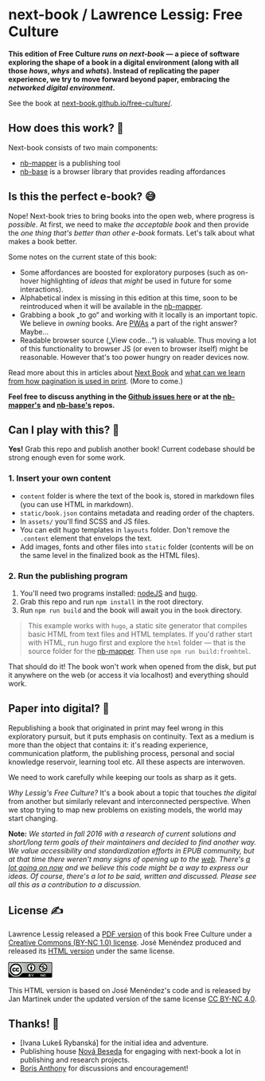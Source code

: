 # next-book / Lawrence Lessig: Free Culture

**This edition of Free Culture *runs on next-book* — a piece of software exploring the shape of a book in a digital environment (along with all those *hows*, *whys* and *whats*). Instead of replicating the paper experience, we try to move forward beyond paper, embracing the *networked digital environment*.**

See the book at [next-book.github.io/free-culture/][book].


## How does this work? 🤔

Next-book consists of two main components:

- [nb-mapper][] is a publishing tool
- [nb-base][] is a browser library that provides reading affordances


## Is this the perfect e-book? 😅

Nope! Next-book tries to bring books into the open web, where progress is *possible*. At first, we need to make *the acceptable book* and then provide the *one thing that's better than other e-book* formats. Let's talk about what makes a book better.

Some notes on the current state of this book:

- Some affordances are boosted for exploratory purposes (such as on-hover highlighting of *ideas* that *might* be used in future for some interactions).
- Alphabetical index is missing in this edition at this time, soon to be reintroduced when it will be available in the [nb-mapper].
- Grabbing a book „to go“ and working with it locally is an important topic. We believe in *owning* books. Are [PWAs](https://en.wikipedia.org/wiki/Progressive_web_app) a part of the right answer? Maybe…
- Readable browser source („View code…“) is valuable. Thus moving a lot of this functionality to browser JS (or even to browser itself) might be reasonable. However that's too power hungry on reader devices now.

Read more about this in articles about [Next Book](https://jan-martinek.com/articles/the-next-book) and [what can we learn from how pagination is used in print](https://jan-martinek.com/articles/talkin-bout-pagination). (More to come.)

**Feel free to discuss anything in the [Github issues here](https://github.com/next-book/free-culture/issues) or at the [nb-mapper's](https://github.com/next-book/nb-mapper/issues) and [nb-base's](https://github.com/next-book/nb-base/issues) repos.**


## Can I play with this? 🧸

**Yes!** Grab this repo and publish another book! Current codebase should be strong enough even for some work. 

### 1. Insert your own content

- `content` folder is where the text of the book is, stored in markdown files (you can use HTML in markdown).
- `static/book.json` contains metadata and reading order of the chapters.
- In `assets/` you'll find SCSS and JS files.
- You can edit hugo templates in `layouts` folder. Don't remove the `.content` element that envelops the text.
- Add images, fonts and other files into `static` folder (contents will be on the same level in the finalized book as the HTML files).

### 2. Run the publishing program

1. You'll need two programs installed: [nodeJS](https://nodejs.org/) and [hugo](https://gohugo.io/).
2. Grab this repo and run `npm install` in the root directory.
3. Run `npm run build` and the book will await you in the `book` directory.

> This example works with `hugo`, a static site generator that compiles basic HTML from text files and HTML templates. If you'd rather start with HTML, run hugo first and explore the `html` folder — that is the source folder for the [nb-mapper][]. Then use `npm run build:fromhtml`.

That should do it! The book won't work when opened from the disk, but put it anywhere on the web (or access it via localhost) and everything should work.


## Paper into digital? 👀

Republishing a book that originated in print may feel wrong in this exploratory pursuit, but it puts emphasis on continuity. Text as a medium is more than the object that contains it: it's reading experience, communication platform, the publishing process, personal and social knowledge reservoir, learning tool etc. All these aspects are interwoven. 

We need to work carefully while keeping our tools as sharp as it gets.

*Why Lessig's Free Culture?* It's a book about a topic that touches *the digital* from another but similarly relevant and interconnected perspective. When we stop trying to map new problems on existing models, the world may start changing.

**Note:** *We started in fall 2016 with a research of current solutions and short/long term goals of their maintainers and decided to find another way. We value accessibility and standardization efforts in EPUB community, but at that time there weren't many signs of opening up to the [web](http://info.cern.ch/Proposal.html). There's [a lot going on now](https://w3c.github.io/dpub-pwp-ucr/) and we believe this code might be a way to express our ideas. Of course, there's a lot to be said, written and discussed. Please see all this as a contribution to a discussion.*


## License ✍️

Lawrence Lessig released a [PDF version](http://www.free-culture.cc/freecontent) of this book Free Culture under a [Creative Commons (BY-NC 1.0) license](https://creativecommons.org/licenses/by-nc/1.0/). José Menéndez produced and released its [HTML version](http://www.ibiblio.org/ebooks/Lessig/index.html) under the same license.

<a rel="license" href="http://creativecommons.org/licenses/by-nc/4.0/"><img alt="Creative Commons License" style="border-width:0" src="static/images/cc.png" /></a>

This HTML version is based on José Menéndez's code and is released by Jan Martinek under the updated version of the same license [CC BY-NC 4.0](https://creativecommons.org/licenses/by-nc/4.0/).


## Thanks! 💖

- [Ivana Lukeš Rybanská] for the initial idea and adventure.
- Publishing house [Nová Beseda] for engaging with next-book a lot in publishing and research projects.
- [Boris Anthony](https://borisanthony.net) for discussions and encouragement!


[book]: https://next-book.github.io/free-culture/
[nb-base]: https://github.com/next-book/nb-base
[nb-mapper]: https://github.com/next-book/nb-mapper
[Nová beseda]:https://www.novabeseda.cz/page/english



